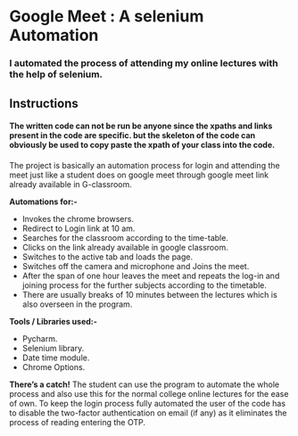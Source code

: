 # **Google Meet : A selenium Automation**
### I automated the process of attending my online lectures with the help of selenium.

## **Instructions**
#### The written code can not be run be anyone since the xpaths and links present in the code are specific. but the skeleton of the code can obviously be used to copy paste the xpath of your class into the code.



####
The project is basically an automation process for login and attending the meet just like a student does on google meet through google meet link already available in G-classroom.

**Automations for:-**
* Invokes the chrome browsers.
* Redirect to Login link at 10 am.
* Searches for the classroom according to the time-table.
* Clicks on the link already available in google classroom.
* Switches to the active tab and loads the page.
* Switches off the camera and microphone and Joins the meet.
* After the span of one hour leaves the meet and repeats the log-in and joining process for the further subjects according to the timetable.
* There are usually breaks of 10 minutes between the lectures which is also overseen in the program.

**Tools / Libraries used:-**
* Pycharm.
* Selenium library.
* Date time module.
* Chrome Options.

__There’s a catch!__
The student can use the program to automate the whole process and also use this for the normal college online lectures for the ease of own.
To keep the login process fully automated the user of the code has to disable the two-factor authentication on email (if any) as it eliminates the process of reading entering the OTP.
